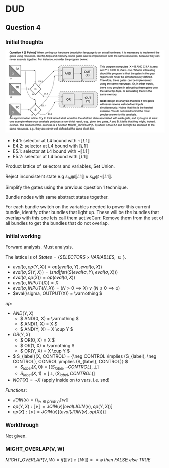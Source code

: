 # DUD

## Question 4

### Initial thoughts

![Question 4](./q4.png "Question 4")

- E4.1: selector at L4 bound with $\neg \llbracket L1 \rrbracket$
- E4.2: selector at L4 bound with $\llbracket L1 \rrbracket$
- E5.1: selector at L4 bound with $\neg \llbracket L1 \rrbracket$
- E5.2: selector at L4 bound with $\llbracket L1 \rrbracket$

Product lattice of selectors and variables, Set Union.

Reject inconsistent state e.g $s_{l4}@\llbracket L1 \rrbracket \land s_{l4}@\neg \llbracket L1 \rrbracket$.

Simplify the gates using the previous question 1 technique.

Bundle nodes with same abstract states together.

For each bundle switch on the variables needed to power this current bundle, identify other bundles that light up. These will be the bundles that overlap with this one lets call them activeCurr. Remove them from the set of all bundles to get the bundles that do not overlap.

### Initial working

Forward analysis. Must analysis.

The lattice is of $States = \{SELECTORS \times VARIABLES, \subseteq\}$.

- $eval(\sigma, op(Y, X)) = op(eval(\sigma, Y), eval(\sigma, X))$
- $eval(\sigma, S(Y, X)) = (snd|fst)(S(eval(\sigma, Y), eval(\sigma, X)))$
- $eval(\sigma, op(X)) = op(eval(\sigma, X))$
- $eval(\sigma, INPUT(X)) = X$
- $eval(\sigma, INPUT(N, X)) = (N > 0 \implies X) \lor (N \leq 0 \implies \varnothing)$
- $eval(\sigma, OUTPUT(X)) = \varnothing $

$op$:

- $AND(Y, X)$
  - $ AND(0, X) = \varnothing $
  - $ AND(1, X) = X $
  - $ AND(Y, X) = X \cup Y $
- $OR(Y, X)$
  - $ OR(0, X) = X $
  - $ OR(1, X) = \varnothing $
  - $ OR(Y, X) = X \cup Y $
- $ S_{label}(X, CONTROL) = \{\neg CONTROL \implies (S_{label}, \neg CONTROL), CONROL \implies (S_{label}, CONTROL)\} $
  - $S_{label}(X, 0) = [(S_{label}, \neg CONTROL), \bot]$
  - $S_{label}(X, 1) = [\bot, (S_{label}, CONTROL)]$
- $NOT(X) = \neg X$ (apply inside on to vars, i.e. snd)

$Functions:$

- $JOIN(v) = \sqcap_{w \in pred(v)}\llbracket w \rrbracket$
- $op(Y, X): \llbracket v \rrbracket =  JOIN(v) [eval(JOIN(v), op(Y, X))]$
- $op(X): \llbracket v \rrbracket =  JOIN(v) [(eval(JOIN(v), op(X)))]$

### Workthrough

Not given.

### MIGHT_OVERLAP(V, W)

$MIGHT$_$OVERLAP(V, W) = if (\llbracket V \rrbracket \cap \llbracket W \rrbracket) == \varnothing$ $then$ $FALSE$ $else$ $TRUE$
